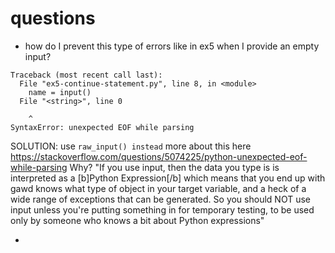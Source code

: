 # questions

- how do I prevent this type of errors like in ex5 when I provide an empty input?

```
Traceback (most recent call last):
  File "ex5-continue-statement.py", line 8, in <module>
    name = input()
  File "<string>", line 0

    ^
SyntaxError: unexpected EOF while parsing
```

SOLUTION: use ```raw_input() instead``` more about this here https://stackoverflow.com/questions/5074225/python-unexpected-eof-while-parsing Why? "If you use input, then the data you type is is interpreted as a [b]Python Expression[/b] which means that you end up with gawd knows what type of object in your target variable, and a heck of a wide range of exceptions that can be generated. So you should NOT use input unless you're putting something in for temporary testing, to be used only by someone who knows a bit about Python expressions"

- 